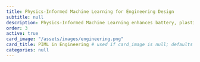 ```yaml
---
title: Physics-Informed Machine Learning for Engineering Design
subtitle: null
description: Physics-Informed Machine Learning enhances battery, plastics, and biomolecule design by integrating data-driven models with physical principles to improve performance, durability, and sustainability in engineering applications.
order: 3
active: true
card_image: "/assets/images/engineering.png"
card_title: PIML in Engineering # used if card_image is null; defaults to title
categories: null
---
```


